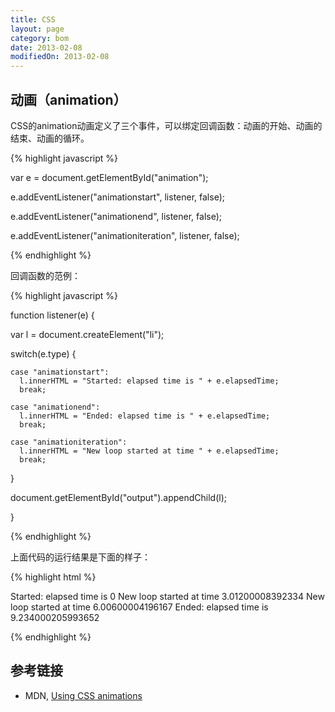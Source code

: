 ```yaml
---
title: CSS
layout: page
category: bom
date: 2013-02-08
modifiedOn: 2013-02-08
---
```


## 动画（animation）

CSS的animation动画定义了三个事件，可以绑定回调函数：动画的开始、动画的结束、动画的循环。

{% highlight javascript %}

var e = document.getElementById("animation");

e.addEventListener("animationstart", listener, false);

e.addEventListener("animationend", listener, false);

e.addEventListener("animationiteration", listener, false);

{% endhighlight %}

回调函数的范例：

{% highlight javascript %}

function listener(e) {

  var l = document.createElement("li");

  switch(e.type) {

    case "animationstart":
      l.innerHTML = "Started: elapsed time is " + e.elapsedTime;
      break;

    case "animationend":
      l.innerHTML = "Ended: elapsed time is " + e.elapsedTime;
      break;

    case "animationiteration":
      l.innerHTML = "New loop started at time " + e.elapsedTime;
      break;

  }

  document.getElementById("output").appendChild(l);

}

{% endhighlight %}

上面代码的运行结果是下面的样子：

{% highlight html %}

Started: elapsed time is 0
New loop started at time 3.01200008392334
New loop started at time 6.00600004196167
Ended: elapsed time is 9.234000205993652

{% endhighlight %}

## 参考链接

- MDN, [Using CSS animations](https://developer.mozilla.org/en-US/docs/CSS/Tutorials/Using_CSS_animations)
